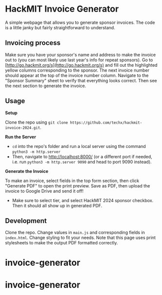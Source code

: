 # HackMIT Invoice Generator

A simple webpage that allows you to generate sponsor invoices. The code is a little janky but fairly straightforward to understand.

## Invoicing process
Make sure you have your sponsor's name and address to make the invoice out to (you can most likely use last year's info for repeat sponsors). Go to [http://go.hackmit.org/s](http://go.hackmit.org/s) and fill out the highlighted yellow columns corresponding to the sponsor. The next invoice number should appear at the top of the invoice number column. Navigate to the "Sponsor Summary" sheet to verify that everything looks correct. Then see the next section to generate the invoice.

## Usage
**Setup**

Clone the repo using `git clone https://github.com/techx/hackmit-invoice-2024.git`.

**Run the Server**

- `cd` into the repo's folder and run a local server using the command `python3 -m http.server`
- Then, navigate to [http://localhost:8000/](http://localhost:8000/) (or a different port if needed, i.e. run `python3 -m http.server 9090` and head to port 9090 instead).

**Generate the Invoice**

To make an invoice, select fields in the top form section, then click "Generate PDF" to open the print preview. Save as PDF, then upload the invoice to Google Drive and send it off!
- Make sure to select tier, and select HackMIT 2024 sponsor checkbox. Then it should all show up in generated PDF.

## Development
Clone the repo. Change values in `main.js` and corresponding fields in `index.html`. Change styling to fit your needs. Note that this page uses print stylesheets to make the output PDF formatted correctly.
# invoice-generator
# invoice-generator
